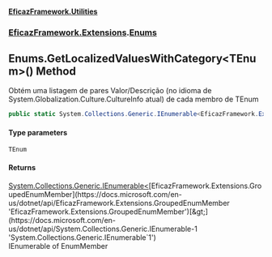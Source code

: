 #### [EficazFramework.Utilities](EficazFrameworkUtilities.md 'EficazFramework Utilities')
### [EficazFramework.Extensions](EficazFrameworkUtilities.md#EficazFramework_Extensions 'EficazFramework.Extensions').[Enums](Enums.md 'EficazFramework.Extensions.Enums')
## Enums.GetLocalizedValuesWithCategory&lt;TEnum&gt;() Method
Obtém uma listagem de pares Valor/Descrição (no idioma de System.Globalization.Culture.CultureInfo atual) de cada membro de TEnum  
```csharp
public static System.Collections.Generic.IEnumerable<EficazFramework.Extensions.GroupedEnumMember> GetLocalizedValuesWithCategory<TEnum>();
```
#### Type parameters
<a name='EficazFramework_Extensions_Enums_GetLocalizedValuesWithCategory_TEnum_()_TEnum'></a>
`TEnum`  
  
#### Returns
[System.Collections.Generic.IEnumerable&lt;](https://docs.microsoft.com/en-us/dotnet/api/System.Collections.Generic.IEnumerable-1 'System.Collections.Generic.IEnumerable`1')[EficazFramework.Extensions.GroupedEnumMember](https://docs.microsoft.com/en-us/dotnet/api/EficazFramework.Extensions.GroupedEnumMember 'EficazFramework.Extensions.GroupedEnumMember')[&gt;](https://docs.microsoft.com/en-us/dotnet/api/System.Collections.Generic.IEnumerable-1 'System.Collections.Generic.IEnumerable`1')  
IEnumerable of EnumMember
